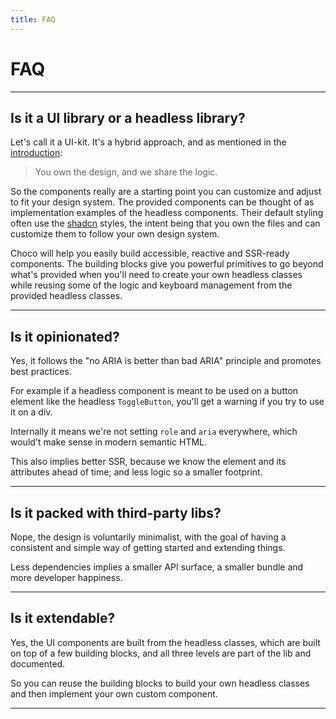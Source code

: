 ```yaml
---
title: FAQ
---
```


# FAQ

---

## Is it a UI library or a headless library?

Let's call it a UI-kit. It's a hybrid approach, and as mentioned in the [introduction](/guides/introduction):

> You own the design, and we share the logic.

So the components really are a starting point you can customize and adjust to fit your design system. The provided components can be thought of as implementation examples of the headless components. Their default styling often use the [shadcn](https://www.shadcn-svelte.com) styles, the intent being that you own the files and can customize them to follow your own design system.

Choco will help you easily build accessible, reactive and SSR-ready components. The building blocks give you powerful primitives to go beyond what's provided when you'll need to create your own headless classes while reusing some of the logic and keyboard management from the provided headless classes.

---

## Is it opinionated?

Yes, it follows the "no ARIA is better than bad ARIA" principle and promotes best practices.

For example if a headless component is meant to be used on a button element like the headless `ToggleButton`, you'll get a warning if you try to use it on a div.

Internally it means we're not setting `role` and `aria` everywhere, which would't make sense in modern semantic HTML.

This also implies better SSR, because we know the element and its attributes ahead of time; and less logic so a smaller footprint.

---

## Is it packed with third-party libs?

Nope, the design is voluntarily minimalist, with the goal of having a consistent and simple way of getting started and extending things.

Less dependencies implies a smaller API surface, a smaller bundle and more developer happiness.

---

## Is it extendable?

Yes, the UI components are built from the headless classes, which are built on top of a few building blocks, and all three levels are part of the lib and documented.

So you can reuse the building blocks to build your own headless classes and then implement your own custom component.

---
